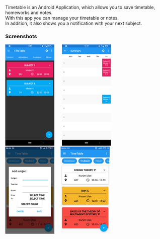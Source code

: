 Timetable is an Android Application, which allows you to save timetable, homeworks and notes.<br>
With this app you can manage your timetable or notes.<br>
In addition, it also shows you a notification with your next subject.<br>

### Screenshots
<img alt="1 screenshot" src="fastlane/metadata/android/en-US/images/phoneScreenshots/timetable_screenshot_1.png" width="31%" style="max-width:100%;"> &nbsp;&nbsp;&nbsp;&nbsp; <img alt="1 screenshot" src="fastlane/metadata/android/en-US/images/phoneScreenshots/timetable_screenshot_2.png" width="31%" style="max-width:100%;">
<br>
<img alt="1 screenshot" src="fastlane/metadata/android/en-US/images/phoneScreenshots/timetable_screenshot_4.jpg" width="31%" style="max-width:100%;">&nbsp;&nbsp;&nbsp;&nbsp; <img alt="1 screenshot" src="fastlane/metadata/android/en-US/images/phoneScreenshots/timetable_screenshot_5.jpg" width="31%" style="max-width:100%;">

